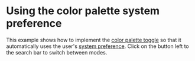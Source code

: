 # Using the color palette system preference

This example shows how to implement the [color palette toggle] so that it
automatically uses the user's [system preference]. Click on the button left
to the search bar to switch between modes.

  [color palette toggle]: https://squidfunk.github.io/mkdocs-material/setup/changing-the-colors/#color-palette-toggle
  [system preference]: https://squidfunk.github.io/mkdocs-material/setup/changing-the-colors/#system-preference
